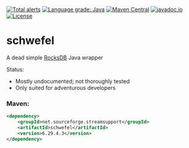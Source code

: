 [![Total alerts](https://img.shields.io/lgtm/alerts/g/stefan-zobel/schwefel.svg?logo=lgtm&logoWidth=18)](https://lgtm.com/projects/g/stefan-zobel/schwefel/alerts/)
[![Language grade: Java](https://img.shields.io/lgtm/grade/java/g/stefan-zobel/schwefel.svg?logo=lgtm&logoWidth=18)](https://lgtm.com/projects/g/stefan-zobel/schwefel/context:java)
[![Maven Central](https://img.shields.io/maven-central/v/net.sourceforge.streamsupport/schwefel.svg)](http://mvnrepository.com/artifact/net.sourceforge.streamsupport/schwefel)
[![javadoc.io](https://javadoc.io/badge2/net.sourceforge.streamsupport/schwefel/javadoc.svg)](https://javadoc.io/doc/net.sourceforge.streamsupport/schwefel)
[![License](https://img.shields.io/badge/License-Apache%202.0-blue.svg)](https://opensource.org/licenses/Apache-2.0)

# schwefel

A dead simple [RocksDB](https://github.com/facebook/rocksdb) Java wrapper


Status:

* Mostly undocumented; not thoroughly tested
* Only suited for adventurous developers


### Maven:

```xml
<dependency>
    <groupId>net.sourceforge.streamsupport</groupId>
    <artifactId>schwefel</artifactId>
    <version>6.29.4.3</version>
</dependency>
```
